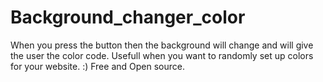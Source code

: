 # Background_changer_color

When you press the button then the background will change and will give the user the color code.
Usefull when you want to randomly set up colors for your website. :) 
Free and Open source.
